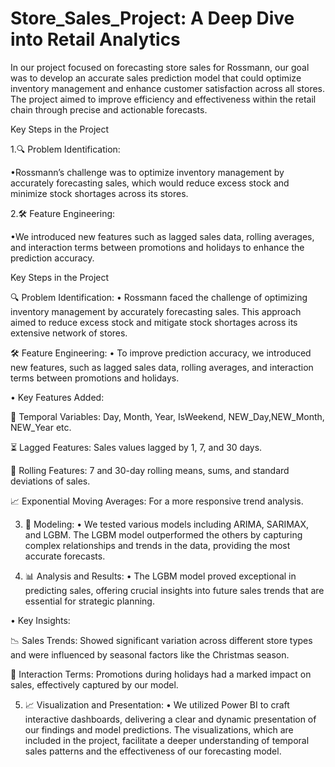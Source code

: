 # Store_Sales_Project: A Deep Dive into Retail Analytics

In our project focused on forecasting store sales for Rossmann, our goal was to develop an accurate sales prediction model that could optimize inventory management and enhance customer satisfaction across all stores. The project aimed to improve efficiency and effectiveness within the retail chain through precise and actionable forecasts.

Key Steps in the Project

1.🔍 Problem Identification:

•Rossmann’s challenge was to optimize inventory management by accurately forecasting sales, which would reduce excess stock and minimize stock shortages across its stores.

2.🛠️ Feature Engineering:

•We introduced new features such as lagged sales data, rolling averages, and interaction terms between promotions and holidays to enhance the prediction accuracy.

Key Steps in the Project

🔍 Problem Identification:
• Rossmann faced the challenge of optimizing inventory management by accurately forecasting sales. This approach aimed to reduce excess stock and mitigate stock shortages across its extensive network of stores.

🛠️ Feature Engineering:
• To improve prediction accuracy, we introduced new features, such as lagged sales data, rolling averages, and interaction terms between promotions and holidays.

• Key Features Added:

📅 Temporal Variables: Day, Month, Year, IsWeekend, NEW_Day,NEW_Month, NEW_Year etc.

⏳ Lagged Features: Sales values lagged by 1, 7, and 30 days.

🔄 Rolling Features: 7 and 30-day rolling means, sums, and standard deviations of sales.

📈 Exponential Moving Averages: For a more responsive trend analysis.

3. 📍 Modeling:
• We tested various models including ARIMA, SARIMAX, and LGBM. The LGBM model outperformed the others by capturing complex relationships and trends in the data, providing the most accurate forecasts.

4. 📊 Analysis and Results:
• The LGBM model proved exceptional in predicting sales, offering crucial insights into future sales trends that are essential for strategic planning.

• Key Insights:

📉 Sales Trends: Showed significant variation across different store types and were influenced by seasonal factors like the Christmas season.

📆 Interaction Terms: Promotions during holidays had a marked impact on sales, effectively captured by our model.

5. 📈 Visualization and Presentation:
• We utilized Power BI to craft interactive dashboards, delivering a clear and dynamic presentation of our findings and model predictions. The visualizations, which are included in the project, facilitate a deeper understanding of temporal sales patterns and the effectiveness of our forecasting model.

